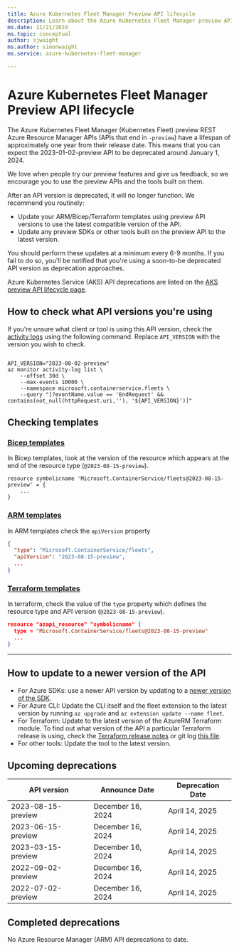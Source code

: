 ```yaml
---
title: Azure Kubernetes Fleet Manager Preview API lifecycle
description: Learn about the Azure Kubernetes Fleet Manager preview API lifecycle.
ms.date: 11/21/2024
ms.topic: conceptual
author: sjwaight
ms.author: simonwaight
ms.service: azure-kubernetes-fleet-manager

---
```


# Azure Kubernetes Fleet Manager Preview API lifecycle

The Azure Kubernetes Fleet Manager (Kubernetes Fleet) preview REST Azure Resource Manager APIs (APIs that end in `-preview`) have a lifespan of approximately one year from their release date. This means that you can expect the 2023-01-02-preview API to be deprecated around January 1, 2024.
 
We love when people try our preview features and give us feedback, so we encourage you to use the preview APIs and the tools built on them.

After an API version is deprecated, it will no longer function. We recommend you routinely:

- Update your ARM/Bicep/Terraform templates using preview API versions to use the latest compatible version of the API.
- Update any preview SDKs or other tools built on the preview API to the latest version.

You should perform these updates at a minimum every 6-9 months. If you fail to do so, you'll be notified that you're using a soon-to-be deprecated API version as deprecation approaches.

Azure Kubernetes Service (AKS) API deprecations are listed on the [AKS preview API lifecycle page](/azure/aks/concepts-preview-api-life-cycle).

## How to check what API versions you're using

If you're unsure what client or tool is using this API version, check the [activity logs](/azure/azure-monitor/essentials/activity-log) using the following command. Replace `API_VERSION` with the version you wish to check.

```azurecli-interactive

API_VERSION="2023-08-02-preview"
az monitor activity-log list \
    --offset 30d \
    --max-events 10000 \
    --namespace microsoft.containerservice.fleets \
    --query "[?eventName.value == 'EndRequest' && contains(not_null(httpRequest.uri,''), '${API_VERSION}')]"
```

## Checking templates

### [Bicep templates](#tab/bicep-templates)

In Bicep templates, look at the version of the resource which appears at the end of the resource type (`@2023-08-15-preview`). 

```bicep
resource symbolicname 'Microsoft.ContainerService/fleets@2023-08-15-preview' = {
    ...
}
```

### [ARM templates](#tab/arm-templates)

In ARM templates check the `apiVersion` property

```json
{
  "type": "Microsoft.ContainerService/fleets",
  "apiVersion": "2023-08-15-preview",
  ...
}
```

### [Terraform templates](#tab/terraform-templates)

In terraform, check the value of the `type` property which defines the resource type and API version (`@2023-08-15-preview`).

```json
resource "azapi_resource" "symbolicname" {
  type = "Microsoft.ContainerService/fleets@2023-08-15-preview"
  ...
}
```

---

## How to update to a newer version of the API

- For Azure SDKs: use a newer API version by updating to a [newer version of the SDK](https://azure.github.io/azure-sdk/releases/latest/index.html?search=containerservicefleet).
- For Azure CLI: Update the CLI itself and the fleet extension to the latest version by running `az upgrade` and `az extension update --name fleet`.
- For Terraform: Update to the latest version of the AzureRM Terraform module. To find out what version of the API a particular Terraform release is using,
  check the [Terraform release notes](/azure/developer/terraform/provider-version-history-azurerm) or 
  git log [this file](https://github.com/hashicorp/terraform-provider-azurerm/blob/main/internal/services/containers/client/client.go).
- For other tools: Update the tool to the latest version.


## Upcoming deprecations

| API version        | Announce Date     | Deprecation Date  |
|--------------------|-------------------|-------------------|
| 2023-08-15-preview | December 16, 2024 | April 14, 2025    |
| 2023-06-15-preview | December 16, 2024 | April 14, 2025    |
| 2023-03-15-preview | December 16, 2024 | April 14, 2025    |
| 2022-09-02-preview | December 16, 2024 | April 14, 2025    |
| 2022-07-02-preview | December 16, 2024 | April 14, 2025    |

## Completed deprecations

No Azure Resource Manager (ARM) API deprecations to date.

